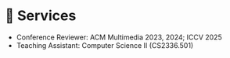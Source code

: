 # 👷 Services
- Conference Reviewer: ACM Multimedia 2023, 2024; ICCV 2025
- Teaching Assistant: Computer Science II (CS2336.501)